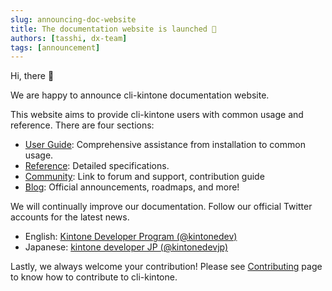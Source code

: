 ```yaml
---
slug: announcing-doc-website
title: The documentation website is launched 🎉
authors: [tasshi, dx-team]
tags: [announcement]
---
```


Hi, there :wave:

We are happy to announce cli-kintone documentation website.

This website aims to provide cli-kintone users with common usage and reference. There are four sections:

- [User Guide](/guide): Comprehensive assistance from installation to common usage.
- [Reference](/reference): Detailed specifications.
- [Community](/community): Link to forum and support, contribution guide
- [Blog](/blog): Official announcements, roadmaps, and more!

We will continually improve our documentation.
Follow our official Twitter accounts for the latest news.

- English: [Kintone Developer Program (@kintonedev)](https://x.com/kintonedev)
- Japanese: [kintone developer JP (@kintonedevjp)](https://x.com/kintonedevjp)

Lastly, we always welcome your contribution! Please see [Contributing](/community/contributing) page to know how to contribute to cli-kintone.
